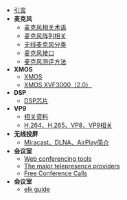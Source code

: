 * [引言](/README.md)
* **麦克风**
  * [麦克风相关术语](/mic/mai_ke_feng_xiang_guan_shu_yu.md)
  * [麦克风阵列相关](/mic/mai_ke_feng_zhen_lie_xiang_guan.md)
  * [无线麦克风分类](/mic/wu_xian_mai_ke_feng_fen_lei.md)
  * [麦克风接口](/mic/mai_ke_feng_jie_kou.md)
  * [麦克风测评方法](/mic/mai_ke_feng_ce_ping_fang_fa.md)
* **XMOS**
  * [XMOS](/mic/xmos.md)
  * [XMOS XVF3000（2.0）](/mic/xmos_xvf3000_2_0_.md)
* **DSP** 
  * [DSP芯片](/mic/dsp_chip.md)
* **VP9**
  * [相关资料](/vp9/links.md)
  * [H.264、H.265、VP8、VP9相关](/vp9/h265_vs_vp9.md)
* **无线投屏**
  * [Miracast、DLNA、AirPlay简介](/cast/miracast_dlna_airplay.md)
* **会议室**
  * [Web conferencing tools](/meeting/web_conferencing_tools.md)
  * [The major telepresence providers](/meeting/the_major_telepresence_providers.md)
  * [Free Conference Calls](/meeting/free_conference_calls.md)
* **会议室**
  * [elk guide](/elk/guide.md)

